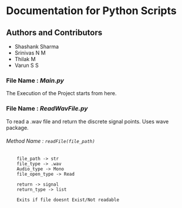 # Documentation for Python Scripts

## Authors and Contributors
- Shashank Sharma
- Srinivas N M
- Thilak M
- Varun S S

### File Name : *Main.py*
The Execution of the Project starts from here. 

### File Name : *ReadWavFile.py*
To read a .wav file and return the discrete signal points. Uses wave package.

###### Method Name : `readFile(file_path)`
```
    file_path -> str
    file_type -> .wav
    Audio_type -> Mono
    file_open_type -> Read
    
    return -> signal
    return_type -> list
    
    Exits if file doesnt Exist/Not readable
```



